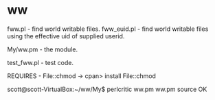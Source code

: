 # ww

fww.pl - find world writable files.
fww_euid.pl - find world writable files using the effective uid of supplied userid.

My/ww.pm - the module. 

test_fww.pl - test code. 

REQUIRES - File::chmod -> cpan> install File::chmod


scott@scott-VirtualBox:~/ww/My$ perlcritic ww.pm
ww.pm source OK

